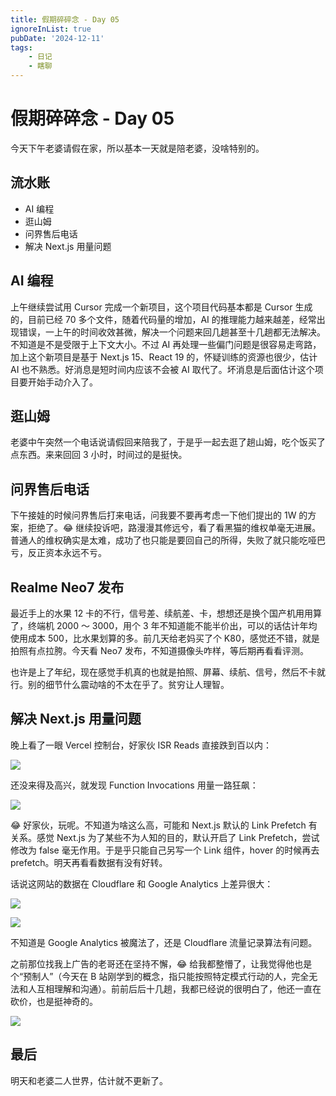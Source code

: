 ```yaml
---
title: 假期碎碎念 - Day 05
ignoreInList: true
pubDate: '2024-12-11'
tags:
    - 日记
    - 瞎聊
---
```


# 假期碎碎念 - Day 05

今天下午老婆请假在家，所以基本一天就是陪老婆，没啥特别的。

## 流水账

-   AI 编程
-   逛山姆
-   问界售后电话
-   解决 Next.js 用量问题

## AI 编程

上午继续尝试用 Cursor 完成一个新项目，这个项目代码基本都是 Cursor 生成的，目前已经 70 多个文件，随着代码量的增加，AI 的推理能力越来越差，经常出现错误，一上午的时间收效甚微，解决一个问题来回几趟甚至十几趟都无法解决。不知道是不是受限于上下文大小。不过 AI 再处理一些偏门问题是很容易走弯路，加上这个新项目是基于 Next.js 15、React 19 的，怀疑训练的资源也很少，估计 AI 也不熟悉。好消息是短时间内应该不会被 AI 取代了。坏消息是后面估计这个项目要开始手动介入了。

## 逛山姆

老婆中午突然一个电话说请假回来陪我了，于是乎一起去逛了趟山姆，吃个饭买了点东西。来来回回 3 小时，时间过的是挺快。

## 问界售后电话

下午接娃的时候问界售后打来电话，问我要不要再考虑一下他们提出的 1W 的方案，拒绝了。😂 继续投诉吧，路漫漫其修远兮，看了看黑猫的维权单毫无进展。普通人的维权确实是太难，成功了也只能是要回自己的所得，失败了就只能吃哑巴亏，反正资本永远不亏。

## Realme Neo7 发布

最近手上的水果 12 卡的不行，信号差、续航差、卡，想想还是换个国产机用用算了，终端机 2000 ～ 3000，用个 3 年不知道能不能半价出，可以的话估计年均使用成本 500，比水果划算的多。前几天给老妈买了个 K80，感觉还不错，就是拍照有点拉胯。今天看 Neo7 发布，不知道摄像头咋样，等后期再看看评测。

也许是上了年纪，现在感觉手机真的也就是拍照、屏幕、续航、信号，然后不卡就行。别的细节什么震动啥的不太在乎了。贫穷让人理智。

## 解决 Next.js 用量问题

晚上看了一眼 Vercel 控制台，好家伙 ISR Reads 直接跌到百以内：

![](https://stg.heyfe.org/images/blog-2024-12-11-diary-1733927738025.png)

还没来得及高兴，就发现 Function Invocations 用量一路狂飙：

![](https://stg.heyfe.org/images/blog-2024-12-11-diary-1733927791487.png)

😂 好家伙，玩呢。不知道为啥这么高，可能和 Next.js 默认的 Link Prefetch 有关系。感觉 Next.js 为了某些不为人知的目的，默认开启了 Link Prefetch，尝试修改为 false 毫无作用。于是乎只能自己另写一个 Link 组件，hover 的时候再去 prefetch。明天再看看数据有没有好转。

话说这网站的数据在 Cloudflare 和 Google Analytics 上差异很大：

![](https://stg.heyfe.org/images/blog-2024-12-11-diary-1733928047169.png)

![](https://stg.heyfe.org/images/blog-2024-12-11-diary-1733928061685.png)

不知道是 Google Analytics 被魔法了，还是 Cloudflare 流量记录算法有问题。

之前那位找我上广告的老哥还在坚持不懈，😂 给我都整懵了，让我觉得他也是个“预制人”（今天在 B 站刚学到的概念，指只能按照特定模式行动的人，完全无法和人互相理解和沟通）。前前后后十几趟，我都已经说的很明白了，他还一直在砍价，也是挺神奇的。

![](https://stg.heyfe.org/images/blog-2024-12-11-diary-1733928352119.png)

## 最后

明天和老婆二人世界，估计就不更新了。
